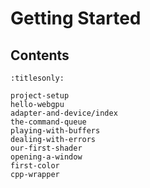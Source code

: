 Getting Started
===============

Contents
--------

```{toctree}
:titlesonly:

project-setup
hello-webgpu
adapter-and-device/index
the-command-queue
playing-with-buffers
dealing-with-errors
our-first-shader
opening-a-window
first-color
cpp-wrapper
```
